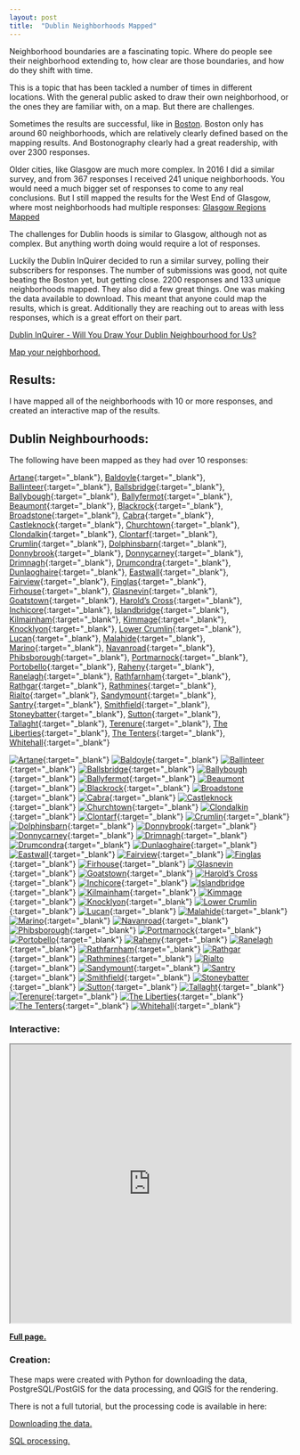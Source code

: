 ```yaml
---
layout: post
title:  "Dublin Neighborhoods Mapped"
---
```

Neighborhood boundaries are a fascinating topic. Where do people see their neighborhood extending to, how clear are those boundaries, and how do they shift with time.

This is a topic that has been tackled a number of times in different locations. With the general public asked to draw their own neighborhood, or the ones they are familiar with, on a map. But there are challenges.

Sometimes the results are successful, like in [Boston](https://bostonography.com/2017/official-unofficial-neighborhoods-2017/). Boston only has around 60 neighborhoods, which are relatively clearly defined based on the mapping results. And Bostonography clearly had a great readership, with over 2300 responses.

Older cities, like Glasgow are much more complex. In 2016 I did a similar survey, and from 367 responses I received 241 unique neighborhoods. You would need a much bigger set of responses to come to any real conclusions. But I still mapped the results for the West End of Glasgow, where most neighborhoods had multiple responses: [Glasgow Regions Mapped](https://gisforthought.com/glasgow-regions-mapped-progress-update-1/)

The challenges for Dublin hoods is similar to Glasgow, although not as complex. But anything worth doing would require a lot of responses.

Luckily the Dublin InQuirer decided to run a similar survey, polling their subscribers for responses. The number of submissions was good, not quite beating the Boston yet, but getting close. 2200 responses and 133 unique neighborhoods mapped. They also did a few great things. One was making the data available to download. This meant that anyone could map the results, which is great. Additionally they are reaching out to areas with less responses, which is a great effort on their part.

[Dublin InQuirer - Will You Draw Your Dublin Neighbourhood for Us?](https://www.dublininquirer.com/2021/11/03/will-you-draw-your-dublin-neighbourhood-for-us)

[Map your neighborhood.](https://neighbourhoods.dublininquirer.com/)

## Results:

I have mapped all of the neighborhoods with 10 or more responses, and created an interactive map of the results.

## Dublin Neighbourhoods:

The following have been mapped as they had over 10 responses:

[Artane](/assets/dub-atlas-new/dub_hood_artane.png){:target="_blank"}, 
[Baldoyle](/assets/dub-atlas-new/dub_hood_baldoyle.png){:target="_blank"}, 
[Ballinteer](/assets/dub-atlas-new/dub_hood_ballinteer.png){:target="_blank"}, 
[Ballsbridge](/assets/dub-atlas-new/dub_hood_ballsbridge.png){:target="_blank"}, 
[Ballybough](/assets/dub-atlas-new/dub_hood_ballybough.png){:target="_blank"}, 
[Ballyfermot](/assets/dub-atlas-new/dub_hood_ballyfermot.png){:target="_blank"}, 
[Beaumont](/assets/dub-atlas-new/dub_hood_beaumont.png){:target="_blank"}, 
[Blackrock](/assets/dub-atlas-new/dub_hood_blackrock.png){:target="_blank"}, 
[Broadstone](/assets/dub-atlas-new/dub_hood_broadstone.png){:target="_blank"}, 
[Cabra](/assets/dub-atlas-new/dub_hood_cabra.png){:target="_blank"}, 
[Castleknock](/assets/dub-atlas-new/dub_hood_castleknock.png){:target="_blank"}, 
[Churchtown](/assets/dub-atlas-new/dub_hood_churchtown.png){:target="_blank"}, 
[Clondalkin](/assets/dub-atlas-new/dub_hood_clondalkin.png){:target="_blank"}, 
[Clontarf](/assets/dub-atlas-new/dub_hood_clontarf.png){:target="_blank"}, 
[Crumlin](/assets/dub-atlas-new/dub_hood_crumlin.png){:target="_blank"}, 
[Dolphinsbarn](/assets/dub-atlas-new/dub_hood_dolphinsbarn.png){:target="_blank"}, 
[Donnybrook](/assets/dub-atlas-new/dub_hood_donnybrook.png){:target="_blank"}, 
[Donnycarney](/assets/dub-atlas-new/dub_hood_donnycarney.png){:target="_blank"}, 
[Drimnagh](/assets/dub-atlas-new/dub_hood_drimnagh.png){:target="_blank"}, 
[Drumcondra](/assets/dub-atlas-new/dub_hood_drumcondra.png){:target="_blank"}, 
[Dunlaoghaire](/assets/dub-atlas-new/dub_hood_dunlaoghaire.png){:target="_blank"}, 
[Eastwall](/assets/dub-atlas-new/dub_hood_eastwall.png){:target="_blank"}, 
[Fairview](/assets/dub-atlas-new/dub_hood_fairview.png){:target="_blank"}, 
[Finglas](/assets/dub-atlas-new/dub_hood_finglas.png){:target="_blank"}, 
[Firhouse](/assets/dub-atlas-new/dub_hood_firhouse.png){:target="_blank"}, 
[Glasnevin](/assets/dub-atlas-new/dub_hood_glasnevin.png){:target="_blank"}, 
[Goatstown](/assets/dub-atlas-new/dub_hood_goatstown.png){:target="_blank"}, 
[Harold’s Cross](/assets/dub-atlas-new/dub_hood_haroldscross.png){:target="_blank"}, 
[Inchicore](/assets/dub-atlas-new/dub_hood_inchicore.png){:target="_blank"}, 
[Islandbridge](/assets/dub-atlas-new/dub_hood_islandbridge.png){:target="_blank"}, 
[Kilmainham](/assets/dub-atlas-new/dub_hood_kilmainham.png){:target="_blank"}, 
[Kimmage](/assets/dub-atlas-new/dub_hood_kimmage.png){:target="_blank"}, 
[Knocklyon](/assets/dub-atlas-new/dub_hood_knocklyon.png){:target="_blank"}, 
[Lower Crumlin](/assets/dub-atlas-new/dub_hood_lowercrumlin.png){:target="_blank"}, 
[Lucan](/assets/dub-atlas-new/dub_hood_lucan.png){:target="_blank"}, 
[Malahide](/assets/dub-atlas-new/dub_hood_malahide.png){:target="_blank"}, 
[Marino](/assets/dub-atlas-new/dub_hood_marino.png){:target="_blank"}, 
[Navanroad](/assets/dub-atlas-new/dub_hood_navanroad.png){:target="_blank"}, 
[Phibsborough](/assets/dub-atlas-new/dub_hood_phibsborough.png){:target="_blank"}, 
[Portmarnock](/assets/dub-atlas-new/dub_hood_portmarnock.png){:target="_blank"}, 
[Portobello](/assets/dub-atlas-new/dub_hood_portobello.png){:target="_blank"}, 
[Raheny](/assets/dub-atlas-new/dub_hood_raheny.png){:target="_blank"}, 
[Ranelagh](/assets/dub-atlas-new/dub_hood_ranelagh.png){:target="_blank"}, 
[Rathfarnham](/assets/dub-atlas-new/dub_hood_rathfarnham.png){:target="_blank"}, 
[Rathgar](/assets/dub-atlas-new/dub_hood_rathgar.png){:target="_blank"}, 
[Rathmines](/assets/dub-atlas-new/dub_hood_rathmines.png){:target="_blank"}, 
[Rialto](/assets/dub-atlas-new/dub_hood_rialto.png){:target="_blank"}, 
[Sandymount](/assets/dub-atlas-new/dub_hood_sandymount.png){:target="_blank"}, 
[Santry](/assets/dub-atlas-new/dub_hood_santry.png){:target="_blank"}, 
[Smithfield](/assets/dub-atlas-new/dub_hood_smithfield.png){:target="_blank"}, 
[Stoneybatter](/assets/dub-atlas-new/dub_hood_stoneybatter.png){:target="_blank"}, 
[Sutton](/assets/dub-atlas-new/dub_hood_sutton.png){:target="_blank"}, 
[Tallaght](/assets/dub-atlas-new/dub_hood_tallaght.png){:target="_blank"}, 
[Terenure](/assets/dub-atlas-new/dub_hood_terenure.png){:target="_blank"}, 
[The Liberties](/assets/dub-atlas-new/dub_hood_theliberties.png){:target="_blank"}, 
[The Tenters](/assets/dub-atlas-new/dub_hood_thetenters.png){:target="_blank"}, 
[Whitehall](/assets/dub-atlas-new/dub_hood_whitehall.png){:target="_blank"}

[![Artane](/assets/dub-atlas-new/thumbs/dub_hood_artane.jpg)](/assets/dub-atlas-new/dub_hood_artane.png){:target="_blank"}
[![Baldoyle](/assets/dub-atlas-new/thumbs/dub_hood_baldoyle.jpg)](/assets/dub-atlas-new/dub_hood_baldoyle.png){:target="_blank"}
[![Ballinteer](/assets/dub-atlas-new/thumbs/dub_hood_ballinteer.jpg)](/assets/dub-atlas-new/dub_hood_ballinteer.png){:target="_blank"}
[![Ballsbridge](/assets/dub-atlas-new/thumbs/dub_hood_ballsbridge.jpg)](/assets/dub-atlas-new/dub_hood_ballsbridge.png){:target="_blank"}
[![Ballybough](/assets/dub-atlas-new/thumbs/dub_hood_ballybough.jpg)](/assets/dub-atlas-new/dub_hood_ballybough.png){:target="_blank"}
[![Ballyfermot](/assets/dub-atlas-new/thumbs/dub_hood_ballyfermot.jpg)](/assets/dub-atlas-new/dub_hood_ballyfermot.png){:target="_blank"}
[![Beaumont](/assets/dub-atlas-new/thumbs/dub_hood_beaumont.jpg)](/assets/dub-atlas-new/dub_hood_beaumont.png){:target="_blank"}
[![Blackrock](/assets/dub-atlas-new/thumbs/dub_hood_blackrock.jpg)](/assets/dub-atlas-new/dub_hood_blackrock.png){:target="_blank"}
[![Broadstone](/assets/dub-atlas-new/thumbs/dub_hood_broadstone.jpg)](/assets/dub-atlas-new/dub_hood_broadstone.png){:target="_blank"}
[![Cabra](/assets/dub-atlas-new/thumbs/dub_hood_cabra.jpg)](/assets/dub-atlas-new/dub_hood_cabra.png){:target="_blank"}
[![Castleknock](/assets/dub-atlas-new/thumbs/dub_hood_castleknock.jpg)](/assets/dub-atlas-new/dub_hood_castleknock.png){:target="_blank"}
[![Churchtown](/assets/dub-atlas-new/thumbs/dub_hood_churchtown.jpg)](/assets/dub-atlas-new/dub_hood_churchtown.png){:target="_blank"}
[![Clondalkin](/assets/dub-atlas-new/thumbs/dub_hood_clondalkin.jpg)](/assets/dub-atlas-new/dub_hood_clondalkin.png){:target="_blank"}
[![Clontarf](/assets/dub-atlas-new/thumbs/dub_hood_clontarf.jpg)](/assets/dub-atlas-new/dub_hood_clontarf.png){:target="_blank"}
[![Crumlin](/assets/dub-atlas-new/thumbs/dub_hood_crumlin.jpg)](/assets/dub-atlas-new/dub_hood_crumlin.png){:target="_blank"}
[![Dolphinsbarn](/assets/dub-atlas-new/thumbs/dub_hood_dolphinsbarn.jpg)](/assets/dub-atlas-new/dub_hood_dolphinsbarn.png){:target="_blank"}
[![Donnybrook](/assets/dub-atlas-new/thumbs/dub_hood_donnybrook.jpg)](/assets/dub-atlas-new/dub_hood_donnybrook.png){:target="_blank"}
[![Donnycarney](/assets/dub-atlas-new/thumbs/dub_hood_donnycarney.jpg)](/assets/dub-atlas-new/dub_hood_donnycarney.png){:target="_blank"}
[![Drimnagh](/assets/dub-atlas-new/thumbs/dub_hood_drimnagh.jpg)](/assets/dub-atlas-new/dub_hood_drimnagh.png){:target="_blank"}
[![Drumcondra](/assets/dub-atlas-new/thumbs/dub_hood_drumcondra.jpg)](/assets/dub-atlas-new/dub_hood_drumcondra.png){:target="_blank"}
[![Dunlaoghaire](/assets/dub-atlas-new/thumbs/dub_hood_dunlaoghaire.jpg)](/assets/dub-atlas-new/dub_hood_dunlaoghaire.png){:target="_blank"}
[![Eastwall](/assets/dub-atlas-new/thumbs/dub_hood_eastwall.jpg)](/assets/dub-atlas-new/dub_hood_eastwall.png){:target="_blank"}
[![Fairview](/assets/dub-atlas-new/thumbs/dub_hood_fairview.jpg)](/assets/dub-atlas-new/dub_hood_fairview.png){:target="_blank"}
[![Finglas](/assets/dub-atlas-new/thumbs/dub_hood_finglas.jpg)](/assets/dub-atlas-new/dub_hood_finglas.png){:target="_blank"}
[![Firhouse](/assets/dub-atlas-new/thumbs/dub_hood_firhouse.jpg)](/assets/dub-atlas-new/dub_hood_firhouse.png){:target="_blank"}
[![Glasnevin](/assets/dub-atlas-new/thumbs/dub_hood_glasnevin.jpg)](/assets/dub-atlas-new/dub_hood_glasnevin.png){:target="_blank"}
[![Goatstown](/assets/dub-atlas-new/thumbs/dub_hood_goatstown.jpg)](/assets/dub-atlas-new/dub_hood_goatstown.png){:target="_blank"}
[![Harold’s Cross](/assets/dub-atlas-new/thumbs/dub_hood_haroldscross.jpg)](/assets/dub-atlas-new/dub_hood_haroldscross.png){:target="_blank"}
[![Inchicore](/assets/dub-atlas-new/thumbs/dub_hood_inchicore.jpg)](/assets/dub-atlas-new/dub_hood_inchicore.png){:target="_blank"}
[![Islandbridge](/assets/dub-atlas-new/thumbs/dub_hood_islandbridge.jpg)](/assets/dub-atlas-new/dub_hood_islandbridge.png){:target="_blank"}
[![Kilmainham](/assets/dub-atlas-new/thumbs/dub_hood_kilmainham.jpg)](/assets/dub-atlas-new/dub_hood_kilmainham.png){:target="_blank"}
[![Kimmage](/assets/dub-atlas-new/thumbs/dub_hood_kimmage.jpg)](/assets/dub-atlas-new/dub_hood_kimmage.png){:target="_blank"}
[![Knocklyon](/assets/dub-atlas-new/thumbs/dub_hood_knocklyon.jpg)](/assets/dub-atlas-new/dub_hood_knocklyon.png){:target="_blank"}
[![Lower Crumlin](/assets/dub-atlas-new/thumbs/dub_hood_lowercrumlin.jpg)](/assets/dub-atlas-new/dub_hood_lowercrumlin.png){:target="_blank"}
[![Lucan](/assets/dub-atlas-new/thumbs/dub_hood_lucan.jpg)](/assets/dub-atlas-new/dub_hood_lucan.png){:target="_blank"}
[![Malahide](/assets/dub-atlas-new/thumbs/dub_hood_malahide.jpg)](/assets/dub-atlas-new/dub_hood_malahide.png){:target="_blank"}
[![Marino](/assets/dub-atlas-new/thumbs/dub_hood_marino.jpg)](/assets/dub-atlas-new/dub_hood_marino.png){:target="_blank"}
[![Navanroad](/assets/dub-atlas-new/thumbs/dub_hood_navanroad.jpg)](/assets/dub-atlas-new/dub_hood_navanroad.png){:target="_blank"}
[![Phibsborough](/assets/dub-atlas-new/thumbs/dub_hood_phibsborough.jpg)](/assets/dub-atlas-new/dub_hood_phibsborough.png){:target="_blank"}
[![Portmarnock](/assets/dub-atlas-new/thumbs/dub_hood_portmarnock.jpg)](/assets/dub-atlas-new/dub_hood_portmarnock.png){:target="_blank"}
[![Portobello](/assets/dub-atlas-new/thumbs/dub_hood_portobello.jpg)](/assets/dub-atlas-new/dub_hood_portobello.png){:target="_blank"}
[![Raheny](/assets/dub-atlas-new/thumbs/dub_hood_raheny.jpg)](/assets/dub-atlas-new/dub_hood_raheny.png){:target="_blank"}
[![Ranelagh](/assets/dub-atlas-new/thumbs/dub_hood_ranelagh.jpg)](/assets/dub-atlas-new/dub_hood_ranelagh.png){:target="_blank"}
[![Rathfarnham](/assets/dub-atlas-new/thumbs/dub_hood_rathfarnham.jpg)](/assets/dub-atlas-new/dub_hood_rathfarnham.png){:target="_blank"}
[![Rathgar](/assets/dub-atlas-new/thumbs/dub_hood_rathgar.jpg)](/assets/dub-atlas-new/dub_hood_rathgar.png){:target="_blank"}
[![Rathmines](/assets/dub-atlas-new/thumbs/dub_hood_rathmines.jpg)](/assets/dub-atlas-new/dub_hood_rathmines.png){:target="_blank"}
[![Rialto](/assets/dub-atlas-new/thumbs/dub_hood_rialto.jpg)](/assets/dub-atlas-new/dub_hood_rialto.png){:target="_blank"}
[![Sandymount](/assets/dub-atlas-new/thumbs/dub_hood_sandymount.jpg)](/assets/dub-atlas-new/dub_hood_sandymount.png){:target="_blank"}
[![Santry](/assets/dub-atlas-new/thumbs/dub_hood_santry.jpg)](/assets/dub-atlas-new/dub_hood_santry.png){:target="_blank"}
[![Smithfield](/assets/dub-atlas-new/thumbs/dub_hood_smithfield.jpg)](/assets/dub-atlas-new/dub_hood_smithfield.png){:target="_blank"}
[![Stoneybatter](/assets/dub-atlas-new/thumbs/dub_hood_stoneybatter.jpg)](/assets/dub-atlas-new/dub_hood_stoneybatter.png){:target="_blank"}
[![Sutton](/assets/dub-atlas-new/thumbs/dub_hood_sutton.jpg)](/assets/dub-atlas-new/dub_hood_sutton.png){:target="_blank"}
[![Tallaght](/assets/dub-atlas-new/thumbs/dub_hood_tallaght.jpg)](/assets/dub-atlas-new/dub_hood_tallaght.png){:target="_blank"}
[![Terenure](/assets/dub-atlas-new/thumbs/dub_hood_terenure.jpg)](/assets/dub-atlas-new/dub_hood_terenure.png){:target="_blank"}
[![The Liberties](/assets/dub-atlas-new/thumbs/dub_hood_theliberties.jpg)](/assets/dub-atlas-new/dub_hood_theliberties.png){:target="_blank"}
[![The Tenters](/assets/dub-atlas-new/thumbs/dub_hood_thetenters.jpg)](/assets/dub-atlas-new/dub_hood_thetenters.png){:target="_blank"}
[![Whitehall](/assets/dub-atlas-new/thumbs/dub_hood_whitehall.jpg)](/assets/dub-atlas-new/dub_hood_whitehall.png){:target="_blank"}

### Interactive:

<iframe src="https://maps.gisforthought.com/dublin_hoods/" width="100%" height="500"></iframe>

[**Full page.**](https://maps.gisforthought.com/dublin_hoods/)

### Creation:

These maps were created with Python for downloading the data, PostgreSQL/PostGIS for the data processing, and QGIS for the rendering.

There is not a full tutorial, but the processing code is available in here:

[Downloading the data.](https://gist.github.com/HeikkiVesanto/ae22000c64ad58b65d16174a6a057551)

[SQL processing.](https://gist.github.com/HeikkiVesanto/f008b0bb7a99ea0a4a30427f7b3d34c3)